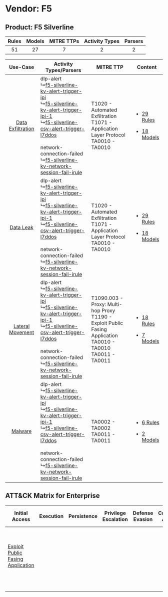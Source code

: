 Vendor: F5
==========
Product: F5 Silverline
----------------------
| Rules | Models | MITRE TTPs | Activity Types | Parsers |
|:-----:|:------:|:----------:|:--------------:|:-------:|
|  51   |   27   |     7      |       2        |    2    |

|    Use-Case    | Activity Types/Parsers    | MITRE TTP    | Content    |
|:----:| ---- | ---- | ---- |
| [Data Exfiltration](../../../UseCases/uc_data_exfiltration.md) |  dlp-alert<br> ↳[f5-silverline-kv-alert-trigger-ipi](Ps/pC_f5silverlinekvalerttriggeripi.md)<br> ↳[f5-silverline-kv-alert-trigger-ipi-1](Ps/pC_f5silverlinekvalerttriggeripi1.md)<br> ↳[f5-silverline-csv-alert-trigger-l7ddos](Ps/pC_f5silverlinecsvalerttriggerl7ddos.md)<br><br> network-connection-failed<br> ↳[f5-silverline-kv-network-session-fail-irule](Ps/pC_f5silverlinekvnetworksessionfailirule.md)<br> | T1020 - Automated Exfiltration<br>T1071 - Application Layer Protocol<br>TA0010 - TA0010<br>    | [<ul><li>29 Rules</li></ul><ul><li>18 Models</li></ul>](RM/r_m_f5_f5_silverline_Data_Exfiltration.md) |
|         [Data Leak](../../../UseCases/uc_data_leak.md)         |  dlp-alert<br> ↳[f5-silverline-kv-alert-trigger-ipi](Ps/pC_f5silverlinekvalerttriggeripi.md)<br> ↳[f5-silverline-kv-alert-trigger-ipi-1](Ps/pC_f5silverlinekvalerttriggeripi1.md)<br> ↳[f5-silverline-csv-alert-trigger-l7ddos](Ps/pC_f5silverlinecsvalerttriggerl7ddos.md)<br><br> network-connection-failed<br> ↳[f5-silverline-kv-network-session-fail-irule](Ps/pC_f5silverlinekvnetworksessionfailirule.md)<br> | T1020 - Automated Exfiltration<br>T1071 - Application Layer Protocol<br>TA0010 - TA0010<br>    | [<ul><li>29 Rules</li></ul><ul><li>18 Models</li></ul>](RM/r_m_f5_f5_silverline_Data_Leak.md)         |
|  [Lateral Movement](../../../UseCases/uc_lateral_movement.md)  |  dlp-alert<br> ↳[f5-silverline-kv-alert-trigger-ipi](Ps/pC_f5silverlinekvalerttriggeripi.md)<br> ↳[f5-silverline-kv-alert-trigger-ipi-1](Ps/pC_f5silverlinekvalerttriggeripi1.md)<br> ↳[f5-silverline-csv-alert-trigger-l7ddos](Ps/pC_f5silverlinecsvalerttriggerl7ddos.md)<br><br> network-connection-failed<br> ↳[f5-silverline-kv-network-session-fail-irule](Ps/pC_f5silverlinekvnetworksessionfailirule.md)<br> | T1090.003 - Proxy: Multi-hop Proxy<br>T1190 - Exploit Public Fasing Application<br>TA0010 - TA0010<br>TA0011 - TA0011<br> | [<ul><li>18 Rules</li></ul><ul><li>7 Models</li></ul>](RM/r_m_f5_f5_silverline_Lateral_Movement.md)   |
|    [Malware](../../../UseCases/uc_malware.md)    |  dlp-alert<br> ↳[f5-silverline-kv-alert-trigger-ipi](Ps/pC_f5silverlinekvalerttriggeripi.md)<br> ↳[f5-silverline-kv-alert-trigger-ipi-1](Ps/pC_f5silverlinekvalerttriggeripi1.md)<br> ↳[f5-silverline-csv-alert-trigger-l7ddos](Ps/pC_f5silverlinecsvalerttriggerl7ddos.md)<br><br> network-connection-failed<br> ↳[f5-silverline-kv-network-session-fail-irule](Ps/pC_f5silverlinekvnetworksessionfailirule.md)<br> | TA0002 - TA0002<br>TA0011 - TA0011<br>    | [<ul><li>6 Rules</li></ul><ul><li>2 Models</li></ul>](RM/r_m_f5_f5_silverline_Malware.md)    |

ATT&CK Matrix for Enterprise
----------------------------
| Initial Access                                                                         | Execution | Persistence | Privilege Escalation | Defense Evasion | Credential Access | Discovery | Lateral Movement | Collection | Command and Control                                                                                                                                                                                                      | Exfiltration                                                                | Impact |
| -------------------------------------------------------------------------------------- | --------- | ----------- | -------------------- | --------------- | ----------------- | --------- | ---------------- | ---------- | ------------------------------------------------------------------------------------------------------------------------------------------------------------------------------------------------------------------------ | --------------------------------------------------------------------------- | ------ |
| [Exploit Public Fasing Application](https://attack.mitre.org/techniques/T1190)<br><br> |           |             |                      |                 |                   |           |                  |            | [Proxy: Multi-hop Proxy](https://attack.mitre.org/techniques/T1090/003)<br><br>[Application Layer Protocol](https://attack.mitre.org/techniques/T1071)<br><br>[Proxy](https://attack.mitre.org/techniques/T1090)<br><br> | [Automated Exfiltration](https://attack.mitre.org/techniques/T1020)<br><br> |        |